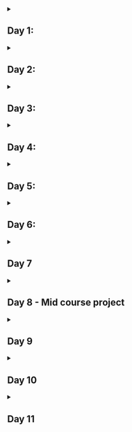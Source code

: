 <details>

<summary>

## Day 1:
</summary>

### 1. Create a list of all the distinct districts customers are from
### 2. What is the latest rental date?
### 3. How many films does the company have?
### 4. How many distinct last names of the customers are there
</details>

<details>

<summary>

## Day 2:
</summary>

### 1. How many movies are there that contain 'Saga' in the description and where the title starts either with 'A' or ends with 'R'? Use the alias 'no_of_movies'
### 2. Create a list of all customers where the first name contains 'ER' and has an 'A' as the second letter. Order the results by the last name descendingly.
### 3. How many payments are there where the amount is either 0 or is between 3.99 and 7.99 and in the same time has happened on 2020-05-01.
</details>

<details>

<summary>

## Day 3:
</summary>

### 1. Write a query to get the Minimum, Maximum, Average, and Sum of the replacement cost of the films.
### 2. Which employee is responsible for more payments? Which employee is responsible for a higher overall payment amount?
### 3. Which employee had the highest sales amount in a single day?
### 4. Find out the average payment ammount grouped by customer and day - consider only the days/customers with more than 1 payment (per customer per day) in April 28, 29 and 30 - 2020. Order the amount in a descending order.
</details>

<details>

<summary>

## Day 4:
</summary>

### 1. Find all customers with first or last name with more than 10 characters, output all in lowercase.
### 2. Exctract the last 5 charecters of the email address
### 3. You need to create an anonymized version of the email addresses "MARY.SMITH@sakilacustomer.org" → "M***@sakilacustomer.org"
### 4. Extract the first name from the email address and concat it with the last name. It should in the form: "Last name, First name"
### 5. Create an anonymized version of the email addresses in the following ways: "M***.S***@sakilacustomer.org" and "***Y.S***@sakilacustom"
### 6. Analyze the payments and find out the following:
• What's the month with  the highest total payment amount<br>
• What's the day of week with the highest total payment amount?(0 is sunday)<br>
• What's the highest amount one customer has spent in a week?
### 7. Sum the payments and group them in the following formats: day: Fri, 24/01/2020 | May, 2020 | Thu, 02:44
### 8. Create a list of all rental durations of customer with id 35. Also find which customer has the longest average rental duration
</details>

<details>
<summary>

## Day 5:
</summary>

### 1. Create a list of films with the relation of rental rate / replacement cost where the rental rate is less than 4% of the replacement cost. Create a list of those film_ids together with the percentage rounded to 2 decimal places
### 2. How many tickets were sold in the following categories:
• Low price ticket: amount < 20,000 <br>
• Mid price ticket: amount between 20,000 and 150,000 <br>
• High price ticket: amount >= 150,000
### 3. How many flights departed in the following seasons:
• Winter: December, January, February <br>
• Spring: March, April, May <br>
• Summer: June, July, August <br>
• Fall: September, October, November
### 4. Create a tier list for the films the following ways:
• 1. Rating is 'PG' or 'PG-13' or the length is more than 210 min: 'Great rating or long (tier 1)'<br>
• 2. Description contains 'Drama' and length is more than 90 min: 'Long drama (tier 2)'<br>
• 3. Description contains 'Drama' and length is not more than 90 min: 'Short drama (tier 3)'<br>
• 4. Rental_rate less than 1$: 'Very cheap (tier 4)'
### 5. Count how many movies are in each rating
</details>

<details>
<summary>

## Day 6:
</summary>

### 1.How many people chose seats in each category:
• Business <br>
• Economy <br>
• Comfort
### 2.Find how many tickets are there that have no boarding pass:
### 3.Find all the aircrafts that have not been used in any flight:
### 4.Find out which seat has been chosen most frequently. Make sure all seats are included:
### 5.FInd which line (A, B, C...) has been chosen the most
### 6.What are the customers(first name, last name, phone number and their district) from Texas?
### 7.Are there any old addresses that are not related to any customer?
### 8.Get the first name, last name, and email from all the customers from Brazil.
### 9.Which passenger (passenger_name) has spent most amount in their bookings (total_amount)?
### 10.Which fare_condition has ALEKSANDR IVANOV used the most?
### 11.Which title has GEORGE LINTON rented the most often?
</details>

<details>
<summary>

## Day 7
</summary>

### 1.Select all the films that their length is longer than the average length of the films
### 2.Return all the films that are available in the inventory of store 2 more than 3 times
### 3.Return all the customers first and last names that have made a payment on 2020-01-25
### 4.Return all the customers first name and email that have spent more than 30$.
### 5.Return all the customers first and last names that are from California and spent more than 100$ in total
### 6.What is the average total amount spent per day
### 7.Show all the payments together with how much the payment amount is below the maximum payment amount
### 8.Show all the movies that their replacement cost is the lowest in its rating.
### 9.Show all the movies that their runtime is highest in their rating.
### 10.Show all the payments of each customer and the total amount spent and the number of payments the customer has made
### 11.Show all the films with the highest replacement cost for each of their category and the average replacement cost for that category.
### 12.Show the payments with the highest amount for each customer including the customer's first_name and payment_id of that payment
</details>

<details>
<summary>

## Day 8 - Mid course project
</summary>

### Question 1:

Level: Simple

Topic: DISTINCT

Task: Create a list of all the different (distinct) replacement costs of the films.

Question: What's the lowest replacement cost?

Answer: 9.99



### Question 2:

Level: Moderate

Topic: CASE + GROUP BY

Task: Write a query that gives an overview of how many films have replacements costs in the following cost ranges

low: 9.99 - 19.99

medium: 20.00 - 24.99

high: 25.00 - 29.99

Question: How many films have a replacement cost in the "low" group?

Answer: 514



### Question 3:

Level: Moderate

Topic: JOIN

Task: Create a list of the film titles including their title, length, and category name ordered descendingly by length. Filter the results to only the movies in the category 'Drama' or 'Sports'.

Question: In which category is the longest film and how long is it?

Answer: Sports and 184



### Question 4:

Level: Moderate

Topic: JOIN & GROUP BY

Task: Create an overview of how many movies (titles) there are in each category (name).

Question: Which category (name) is the most common among the films?

Answer: Sports with 74 titles



### Question 5:

Level: Moderate

Topic: JOIN & GROUP BY

Task: Create an overview of the actors' first and last names and in how many movies they appear in.

Question: Which actor is part of most movies??

Answer: Susan Davis with 54 movies



### Question 6:

Level: Moderate

Topic: LEFT JOIN & FILTERING

Task: Create an overview of the addresses that are not associated to any customer.

Question: How many addresses are that?

Answer: 4



### Question 7:

Level: Moderate

Topic: JOIN & GROUP BY

Task: Create the overview of the sales  to determine the from which city (we are interested in the city in which the customer lives, not where the store is) most sales occur.

Question: What city is that and how much is the amount?

Answer: Cape Coral with a total amount of 221.55



### Question 8:

Level: Moderate to difficult

Topic: JOIN & GROUP BY

Task: Create an overview of the revenue (sum of amount) grouped by a column in the format "country, city".

Question: Which country, city has the least sales?

Answer: United States, Tallahassee with a total amount of 50.85.



### Question 9:

Level: Difficult

Topic: Uncorrelated subquery

Task: Create a list with the average of the sales amount each staff_id has per customer.

Question: Which staff_id makes on average more revenue per customer?

Answer: staff_id 2 with an average revenue of 56.64 per customer.



### Question 10:

Level: Difficult to very difficult

Topic: EXTRACT + Uncorrelated subquery

Task: Create a query that shows average daily revenue of all Sundays.

Question: What is the daily average revenue of all Sundays?

Answer: 1410.65



### Question 11:

Level: Difficult to very difficult

Topic: Correlated subquery

Task: Create a list of movies - with their length and their replacement cost - that are longer than the average length in each replacement cost group.

Question: Which two movies are the shortest on that list and how long are they?

Answer: CELEBRITY HORN and SEATTLE EXPECTATIONS with 110 minutes.



### Question 12:

Level: Very difficult

Topic: Uncorrelated subquery

Task: Create a list that shows the "average customer lifetime value" grouped by the different districts.

Example:
If there are two customers in "District 1" where one customer has a total (lifetime) spent of $1000 and the second customer has a total spent of $2000 then the "average customer lifetime spent" in this district is $1500.

So, first, you need to calculate the total per customer and then the average of these totals per district.

Question: Which district has the highest average customer lifetime value?

Answer: Saint-Denis with an average customer lifetime value of 216.54.



### Question 13:

Level: Very difficult

Topic: Correlated query

Task: Create a list that shows all payments including the payment_id, amount, and the film category (name) plus the total amount that was made in this category. Order the results ascendingly by the category (name) and as second order criterion by the payment_id ascendingly.

Question: What is the total revenue of the category 'Action' and what is the lowest payment_id in that category 'Action'?

Answer: Total revenue in the category 'Action' is 4375.85 and the lowest payment_id in that category is 16055.

</details>

<details>
<summary>

## Day 9
</summary>

### 1.
Create a table called online_sales with the following columns:

transaction_id

customer_id

film_id

amount

promotion_code

Transaction_id shoul be the primary key.
The columns customer_id and film_id should be foreign keys to the relevant tables.
The amount column can contain values from 0.00 to 999.99 - nulls should not be allowed.
The column promotion_code contains a promotion code of at maximum 10 characters. If there is no value you should set the default value 'None'.

Create that table and choose appropriate data types and constraints!

### 2. Add data to the table
### 3. Alter the director table:
• director_account_name to VARCHAR(30)<br>
• drop the default on last_name <br>
• add the constraint not null to last name <br>
• add the column email of datatype VARCHAR(40) <br>
• rename the director_account_name to account_name <br>
• rename the table from director to directors
### 4. Create a table called songs with the folllowing columns: song_id, song_name, genre, price, release_date
• During creation add the DEFAULT 'Not defined' to the genre <br>
• Add the not null constraint to the song_name <br>
• Add the constraint with the default name to ensure the price is at least 0.99 <br>
• Add the constraint date_check to ensure the release date is between today and 01-01-1950 <br>
</details>

<details>
<summary>

## Day 10
</summary>

### 1. Increase all the rental prices from 0.99 to 1.99
### 2. Add to the customer table Initials column e.g. Frank Brown - F.B.
### 3. Delete rows in payment table with payment_id 17064 and 17067
### 4. Create a new table that contains the full name of the customer and their total spending amount.
### 5. Create a view called films_category that shows a list of the film titles including their title, length and category name ordered descendingly by the length.
### 6. Challenge: Managing views
In this challenge, we use again the view v_customer_info that we have previously created:

```SQL
CREATE VIEW v_customer_info
AS
SELECT cu.customer_id,
    cu.first_name || ' ' || cu.last_name AS name,
    a.address,
    a.postal_code,
    a.phone,
    city.city,
    country.country
     FROM customer cu
     JOIN address a ON cu.address_id = a.address_id
     JOIN city ON a.city_id = city.city_id
     JOIN country ON city.country_id = country.country_id
ORDER BY customer_id
```
You need to perform the following tasks:

1) Rename the view to v_customer_information.

2) Rename the customer_id column to c_id.

3) Add also the initial column as the last column to the view by replacing the view.

</details>

<details>
<summary>

## Day 11
</summary>

### 1. Write a quey that returns a list of movies including(film_id, title, length, category and average length of films in said category)
### 2. Write a query that returns all the payment details and including the number of payments that were made by each customer and the amount
### 3. • Write a query that returns the running total of how late the flights are (difference between actual_arrival and scheduled_arrival) ordered by flight_id including the departure airport.
### • As a second query calculate the same running total but partition also by departure airport.
### 4. Write a query that returns the customer's name, the country and how many payments the have. For that use the view customer_list. Afterwards create a ranking of the top customers with the most sales for each country. Filer the result to display the top 3 customers from each country
### 5. Write a query that returns the revenue of the day and the revenue of the previous day and calculate the percentage growth compared to the previous day.
</details>